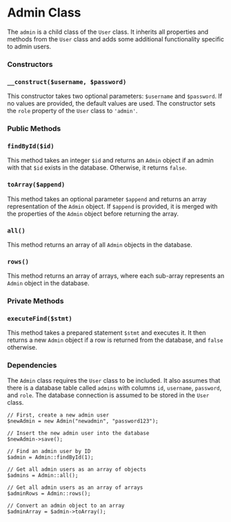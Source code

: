 # Admin Class

The `admin` is a child class  of the `User` class. It inherits all properties and methods from the `User` class and adds some additional functionality specific to admin users.

### Constructors 

### `__construct($username, $password)`

This constructor takes two optional parameters: `$username` and `$password`. If no values are provided, the default values are used. The constructor sets the `role` property of the `User` class to `'admin'`.

### Public Methods

### `findById($id)`

This method takes an integer `$id` and returns an `Admin` object if an admin with that `$id` exists in the database. Otherwise, it returns `false`.

### `toArray($append)`

This method takes an optional parameter `$append` and returns an array representation of the `Admin` object. If `$append` is provided, it is merged with the properties of the `Admin` object before returning the array.

### `all()`

This method returns an array of all `Admin` objects in the database.

### `rows()`

This method returns an array of arrays, where each sub-array represents an `Admin` object in the database.

### Private Methods

### `executeFind($stmt)`

This method takes a prepared statement `$stmt` and executes it. It then returns a new `Admin` object if a row is returned from the database, and `false` otherwise.

### Dependencies

The `Admin` class requires the `User` class to be included. It also assumes that there is a database table called `admins` with columns `id`, `username`, `password`, and `role`. The database connection is assumed to be stored in the `User` class.

````
// First, create a new admin user
$newAdmin = new Admin("newadmin", "password123");

// Insert the new admin user into the database
$newAdmin->save();

// Find an admin user by ID
$admin = Admin::findById(1);

// Get all admin users as an array of objects
$admins = Admin::all();

// Get all admin users as an array of arrays
$adminRows = Admin::rows();

// Convert an admin object to an array
$adminArray = $admin->toArray();

